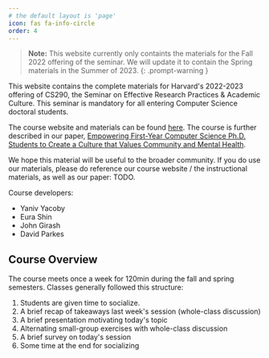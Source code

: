 ```yaml
---
# the default layout is 'page'
icon: fas fa-info-circle
order: 4
---
```


> **Note:** This website currently only containts the materials for the Fall 2022 offering of the seminar. We will update it to contain the Spring materials in the Summer of 2023.
{: .prompt-warning }


This website contains the complete materials for Harvard's 2022-2023 offering of CS290, the Seminar on Effective Research Practices & Academic Culture.
This seminar is mandatory for all entering Computer Science doctoral students.

The course website and materials can be found [here](https://yanivyacoby.github.io/harvard-cs290).
The course is further described in our paper, [Empowering First-Year Computer Science Ph.D. Students to Create a Culture that Values Community and Mental Health](https://arxiv.org/abs/2208.12650).


We hope this material will be useful to the broader community.
If you do use our materials, please do reference our course website / the instructional materials, as well as our paper:
TODO.

Course developers:
* Yaniv Yacoby
* Eura Shin
* John Girash
* David Parkes


## Course Overview

The course meets once a week for 120min during the fall and spring semesters.
Classes generally followed this structure:
1. Students are given time to socialize.
2. A brief recap of takeaways last week's session (whole-class discussion)
3. A brief presentation motivating today's topic
4. Alternating small-group exercises with whole-class discussion
5. A brief survey on today's session
6. Some time at the end for socializing


